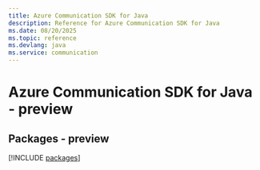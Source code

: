 ```yaml
---
title: Azure Communication SDK for Java
description: Reference for Azure Communication SDK for Java
ms.date: 08/20/2025
ms.topic: reference
ms.devlang: java
ms.service: communication
---
```

# Azure Communication SDK for Java - preview
## Packages - preview
[!INCLUDE [packages](communication-index.md)]